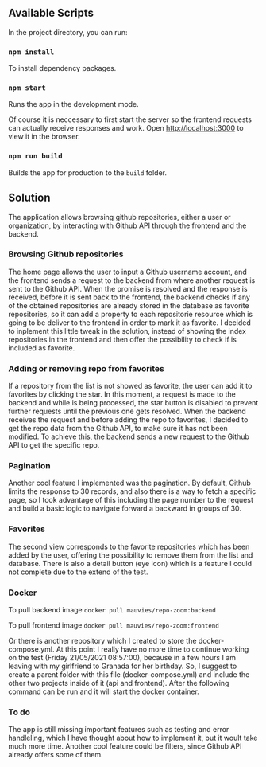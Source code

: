 ## Available Scripts

In the project directory, you can run:

### `npm install`
  
To install dependency packages.

### `npm start`

Runs the app in the development mode. 

Of course it is neccessary to first start the server so the frontend requests can actually receive responses and work.
Open [http://localhost:3000](http://localhost:3000) to view it in the browser.

### `npm run build`

Builds the app for production to the `build` folder.


## Solution

The application allows browsing github repositories, either a user or organization, by interacting with Github API through the frontend and the backend. 

### Browsing Github repositories

The home page allows the user to input a Github username account, and the frontend sends a request to the backend from where another request is sent to the Github API. When the promise is resolved and the response is received, before it is sent back to the frontend, the backend checks if any of the obtained repositories are already stored in the database as favorite repositories, so it can add a property to each repositorie resource which is going to be deliver to the frontend in order to mark it as favorite. I decided to inplement this little tweak in the solution, instead of showing the index repositories in the frontend and then offer the possibility to check if is included as favorite.

### Adding or removing repo from favorites

If a repository from the list is not showed as favorite, the user can add it to favorites by clicking the star. In this moment, a request is made to the backend and while is being processed, the star button is disabled to prevent further requests until the previous one gets resolved. When the backend receives the request and before adding the repo to favorites, I decided to get the repo data from the Github API, to make sure it has not been modified. To achieve this, the backend sends a new request to the Github API to get the specific repo.

### Pagination

Another cool feature I implemented was the pagination. By default, Github limits the response to 30 records, and also there is a way to fetch a specific page, so I took advantage of this including the page number to the request and build a basic logic to navigate forward a backward in groups of 30.

### Favorites

The second view corresponds to the favorite repositories which has been added by the user, offering the possibility to remove them from the list and database. There is also a detail button (eye icon) which is a feature I could not complete due to the extend of the test.

### Docker

To pull backend image
`docker pull mauvies/repo-zoom:backend`

To pull frontend image
`docker pull mauvies/repo-zoom:frontend`

Or there is another repository which I created to store the docker-compose.yml. At this point I really have no more time to continue working on the test (Friday 21/05/2021 08:57:00), because in a few hours I am leaving with my girlfriend to Granada for her birthday. So, I suggest to create a parent folder with this file (docker-compose.yml) and include the other two projects inside of it (api and frontend). After the following command can be run and it will start the docker container.


### To do

The app is still missing important features such as testing and error handleling, which I have thought about how to implement it, but it woult take much more time. Another cool feature could be filters, since Github API already offers some of them.


